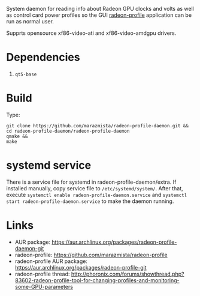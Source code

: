 System daemon for reading info about Radeon GPU clocks and volts as well as control card power profiles so the GUI [radeon-profile](https://github.com/marazmista/radeon-profile) application can be run as normal user.

Supprts opensource xf86-video-ati and  xf86-video-amdgpu drivers.

# Dependencies

1. `qt5-base`

# Build

Type:

```
git clone https://github.com/marazmista/radeon-profile-daemon.git &&
cd radeon-profile-daemon/radeon-profile-daemon
qmake &&
make
``` 

# systemd service

There is a service file for systemd in radeon-profile-daemon/extra. If installed manually, copy service file to `/etc/systemd/system/`. After that, execute `systemctl enable radeon-profile-daemon.service` and `systemctl start radeon-profile-daemon.service` to make the daemon running.

# Links

* AUR package: https://aur.archlinux.org/packages/radeon-profile-daemon-git
* radeon-profile: https://github.com/marazmista/radeon-profile
* radeon-profile AUR package: https://aur.archlinux.org/packages/radeon-profile-git
* radeon-profile thread: http://phoronix.com/forums/showthread.php?83602-radeon-profile-tool-for-changing-profiles-and-monitoring-some-GPU-parameters
